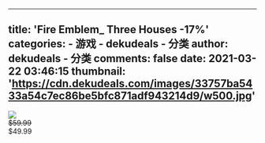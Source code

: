 
---
title: 'Fire Emblem_ Three Houses
-17%'
categories: 
    - 游戏
    - dekudeals - 分类
author: dekudeals - 分类
comments: false
date: 2021-03-22 03:46:15
thumbnail: 'https://cdn.dekudeals.com/images/33757ba5433a54c7ec86be5bfc871adf943214d9/w500.jpg'
---

<div>   
<img src="https://cdn.dekudeals.com/images/33757ba5433a54c7ec86be5bfc871adf943214d9/w500.jpg" referrerpolicy="no-referrer"><br><s>$59.99</s><br>$49.99  
</div>
            